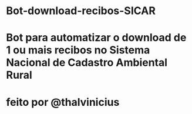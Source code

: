 # Bot-download-recibos-SICAR

# Bot para automatizar o download de 1 ou mais recibos no Sistema Nacional de Cadastro Ambiental Rural

# feito por @thalvinicius
